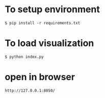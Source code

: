 # To setup environment
    $ pip install -r requirements.txt

# To load visualization
    $ python index.py

# open in browser
    http://127.0.0.1:8050/